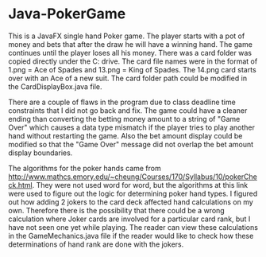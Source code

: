 # Java-PokerGame

This is a JavaFX single hand Poker game. The player starts with a pot of money and bets that after the draw he will have a winning hand. The game continues until the player loses all his money. 
There was a card folder was copied directly under the C: drive. The card file names were in the format of 1.png = Ace of Spades and 13.png = King of Spades. The 14.png card starts over with an Ace of a new suit. The card folder path could be modified in the CardDisplayBox.java file.

There are a couple of flaws in the program due to class deadline time constraints that I did not go back and fix. The game could have a cleaner ending than converting the betting money amount to a string of "Game Over" which causes a data type mismatch if the player tries to play another hand without restarting the game. Also the bet amount display could be modified so that the "Game Over" message did not overlap the bet amount display boundaries.

The algorithms for the poker hands came from http://www.mathcs.emory.edu/~cheung/Courses/170/Syllabus/10/pokerCheck.html. They were not used word for word, but the algorithms at this link were used to figure out the logic for determining poker hand types.  I figured out how adding 2 jokers to the card deck affected hand calculations on my own. Therefore there is the possibility that there could be a wrong calculation where Joker cards are involved for a particular card rank, but I have not seen one yet while playing. The reader can view these calculations in the GameMechanics.java file if the reader would like to check how these determinations of hand rank are done with the jokers.
